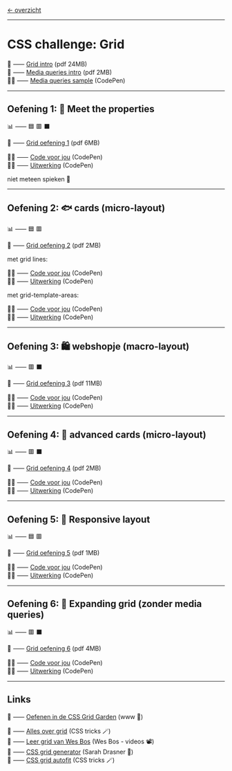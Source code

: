 [← overzicht](CHALLENGES.md)

---

# CSS challenge: Grid

📗 ⸺
<a href="pres/FDND-2425-CSSchallenge1-Grid-intro.pdf" target="_blank" rel="noopener noreferrer">Grid intro</a> 
(pdf 24MB)  
📗 ⸺
<a href="pres/FDND-2425-CSSchallenge1-MQ-intro.pdf" target="_blank" rel="noopener noreferrer">Media queries intro</a> 
(pdf 2MB)  
🧑‍💻 ⸺
<a href="https://codepen.io/shooft/pen/gONZPwP" target="_blank" rel="noopener noreferrer">Media queries sample</a> 
(CodePen)  

---

## Oefening 1: 🤝 Meet the properties

📊 ⸺ 🟦 🟥 ⬛ 

📙 ⸺ 
<a href="pres/FDND-2425-CSSchallenge1-Grid-oefening1.pdf" target="_blank" rel="noopener noreferrer">Grid oefening 1</a> 
(pdf 6MB)

🧑‍💻 ⸺
<a href="https://codepen.io/shooft/pen/XWLobEm" target="_blank" rel="noopener noreferrer">Code voor jou</a>
(CodePen)  
🧑‍💻 ⸺
<a href="https://codepen.io/shooft/pen/xxomGWE" target="_blank" rel="noopener noreferrer">Uitwerking</a>
(CodePen)

niet meteen spieken 🫣  

---

## Oefening 2: 🐟 cards (micro-layout)

📊 ⸺ 🟦 🟥

📙 ⸺ 
<a href="pres/FDND-2425-CSSchallenge1-Grid-oefening2.pdf" target="_blank" rel="noopener noreferrer">Grid oefening 2</a> 
(pdf 2MB)  

met grid lines:

🧑‍💻 ⸺
<a href="https://codepen.io/shooft/pen/WNqLvmB" target="_blank" rel="noopener noreferrer">Code voor jou</a>
(CodePen)  
🧑‍💻 ⸺
<a href="https://codepen.io/shooft/pen/gONZpEd" target="_blank" rel="noopener noreferrer">Uitwerking</a>
(CodePen)  

met grid-template-areas:

🧑‍💻 ⸺
<a href="https://codepen.io/shooft/pen/PorXPQr" target="_blank" rel="noopener noreferrer">Code voor jou</a>
(CodePen)  
🧑‍💻 ⸺
<a href="https://codepen.io/shooft/pen/ZEdVGZb" target="_blank" rel="noopener noreferrer">Uitwerking</a>
(CodePen)  

---

## Oefening 3: 🛍️ webshopje (macro-layout)

📊 ⸺ 🟥 ⬛️ 

📙 ⸺ 
<a href="pres/FDND-2425-CSSchallenge1-Grid-oefening3.pdf" target="_blank" rel="noopener noreferrer">Grid oefening 3</a> 
(pdf 11MB)

🧑‍💻 ⸺
<a href="https://codepen.io/shooft/pen/jOjXbpr" target="_blank" rel="noopener noreferrer">Code voor jou</a>
(CodePen)  
🧑‍💻 ⸺
<a href="https://codepen.io/shooft/pen/KKjbdBg" target="_blank" rel="noopener noreferrer">Uitwerking</a>
(CodePen)  

---

## Oefening 4: 🐠 advanced cards (micro-layout)

📊 ⸺ 🟥 ⬛️ 

📙 ⸺ 
<a href="pres/FDND-2425-CSSchallenge1-Grid-oefening4.pdf" target="_blank" rel="noopener noreferrer">Grid oefening 4</a> 
(pdf 2MB)

🧑‍💻 ⸺ 
<a href="https://codepen.io/shooft/pen/LYKMpMg" target="_blank" rel="noopener noreferrer">Code voor jou</a>
(CodePen)  
🧑‍💻 ⸺
<a href="https://codepen.io/shooft/pen/vYqvNvM" target="_blank" rel="noopener noreferrer">Uitwerking</a>
(CodePen)  

---

## Oefening 5: 🧱 Responsive layout

📊 ⸺ 🟦 🟥 

📙 ⸺ 
<a href="pres/FDND-2425-CSSchallenge1-Grid-oefening5.pdf" target="_blank" rel="noopener noreferrer">Grid oefening 5</a> 
(pdf 1MB)

🧑‍💻 ⸺ 
<a href="https://codepen.io/shooft/pen/JoPdKmq" target="_blank" rel="noopener noreferrer">Code voor jou</a>
(CodePen)  
🧑‍💻 ⸺
<a href="https://codepen.io/shooft/pen/ZYzGbqj" target="_blank" rel="noopener noreferrer">Uitwerking</a>
(CodePen)  

---

## Oefening 6: 🎈 Expanding grid (zonder media queries)

📊 ⸺ 🟥 ⬛️  

📙 ⸺ 
<a href="pres/FDND-2425-CSSchallenge1-Grid-oefening6.pdf" target="_blank" rel="noopener noreferrer">Grid oefening 6</a> 
(pdf 4MB)

🧑‍💻 ⸺ 
<a href="https://codepen.io/shooft/pen/EaYjwWW" target="_blank" rel="noopener noreferrer">Code voor jou</a>
(CodePen)  
🧑‍💻 ⸺
<a href="https://codepen.io/shooft/pen/azoOLyw" target="_blank" rel="noopener noreferrer">Uitwerking</a>
(CodePen)  

---
 
## Links
🎯 ⸺ [Oefenen in de CSS Grid Garden](https://cssgridgarden.com) (www 🥕)

🎯 ⸺ [Alles over grid](https://css-tricks.com/snippets/css/complete-guide-grid) (CSS tricks 🪄)  
🎯 ⸺ [Leer grid van Wes Bos](https://cssgrid.io) (Wes Bos - videos 📽️)  
🎯 ⸺ [CSS grid generator](https://cssgrid-generator.netlify.app) (Sarah Drasner 🍱)  
🎯 ⸺ [CSS grid autofit](https://css-tricks.com/auto-sizing-columns-css-grid-auto-fill-vs-auto-fit) (CSS tricks 🪄)  
